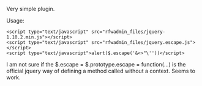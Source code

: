 Very simple plugin.

Usage: 

    <script type="text/javascript" src="rfwadmin_files/jquery-1.10.2.min.js"></script>
    <script type="text/javascript" src="rfwadmin_files/jquery.escape.js"></script>
    <script type="text/javascript">alert($.escape('&<>"\''))</script>

I am not sure if the 
    $.escape = $.prototype.escape = function(...)
is the official jquery way of defining a method called without a context. Seems to work.